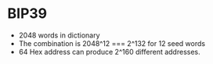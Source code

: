 # BIP39
- 2048 words in dictionary
- The combination is 2048^12 === 2^132 for 12 seed words
- 64 Hex address can produce 2^160 different addresses.